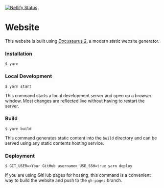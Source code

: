 [![Netlify Status](https://api.netlify.com/api/v1/badges/1dffb2fd-4c0c-4911-b47a-97b499fcf6f8/deploy-status)](https://app.netlify.com/sites/fervent-liskov-52990b/deploys)

# Website

This website is built using [Docusaurus 2](https://v2.docusaurus.io/), a modern static website generator.

### Installation

```
$ yarn
```

### Local Development

```
$ yarn start
```

This command starts a local development server and open up a browser window. Most changes are reflected live without having to restart the server.

### Build

```
$ yarn build
```

This command generates static content into the `build` directory and can be served using any static contents hosting service.

### Deployment

```
$ GIT_USER=<Your GitHub username> USE_SSH=true yarn deploy
```

If you are using GitHub pages for hosting, this command is a convenient way to build the website and push to the `gh-pages` branch.
